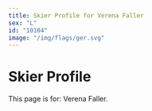 ```yaml
---
title: Skier Profile for Verena Faller
sex: "L"
id: "10104"
image: "/img/flags/ger.svg" 
---
```


# Skier Profile

This page is for: Verena Faller.
    